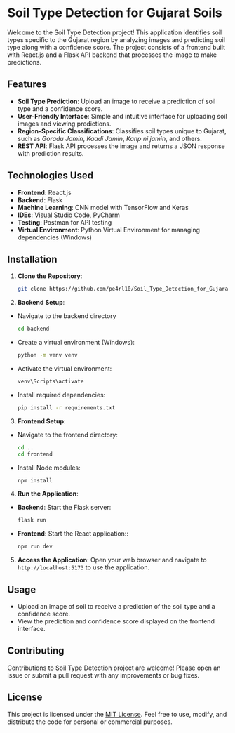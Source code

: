 # Soil Type Detection for Gujarat Soils

Welcome to the Soil Type Detection project! This application identifies soil types specific to the Gujarat region by analyzing images and predicting soil type along with a confidence score. The project consists of a frontend built with React.js and a Flask API backend that processes the image to make predictions.

## Features

- **Soil Type Prediction**: Upload an image to receive a prediction of soil type and a confidence score.
- **User-Friendly Interface**: Simple and intuitive interface for uploading soil images and viewing predictions.
- **Region-Specific Classifications**: Classifies soil types unique to Gujarat, such as *Goradu Jamin*, *Kaadi Jamin*, *Kanp ni jamin*, and others.
- **REST API**: Flask API processes the image and returns a JSON response with prediction results.

## Technologies Used

- **Frontend**: React.js
- **Backend**: Flask
- **Machine Learning**: CNN model with TensorFlow and Keras
- **IDEs**: Visual Studio Code, PyCharm
- **Testing**: Postman for API testing
- **Virtual Environment**: Python Virtual Environment for managing dependencies (Windows)

## Installation

1. **Clone the Repository**:
   ```bash
   git clone https://github.com/pe4rl10/Soil_Type_Detection_for_Gujarat_Soils.git```

2. **Backend Setup**:

- Navigate to the backend directory
    ```bash
    cd backend
    ```
- Create a virtual environment (Windows):
    ```bash
    python -m venv venv
    ```
- Activate the virtual environment:
    ```bash
    venv\Scripts\activate
    ```
- Install required dependencies:
    ```bash
    pip install -r requirements.txt
    ```
3. **Frontend Setup**:
- Navigate to the frontend directory:
    ```bash
    cd ..
    cd frontend
    ```
- Install Node modules:
    ```bash
    npm install
    ```
4. **Run the Application**:
- **Backend**: Start the Flask server:
    ```bash
    flask run
    ```
- **Frontend**: Start the React application::
    ```bash
    npm run dev
    ```
5. **Access the Application**: Open your web browser and navigate to `http://localhost:5173` to use the application.

## Usage
- Upload an image of soil to receive a prediction of the soil type and a confidence score.
- View the prediction and confidence score displayed on the frontend interface.

## Contributing

Contributions to Soil Type Detection project are welcome! Please open an issue or submit a pull request with any improvements or bug fixes.

## License

This project is licensed under the [MIT License](LICENSE). Feel free to use, modify, and distribute the code for personal or commercial purposes.


